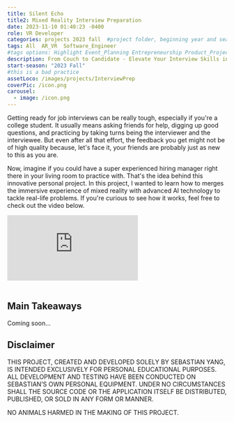 ```yaml
---
title: Silent Echo
title2: Mixed Reality Interview Preparation 
date: 2023-11-10 01:40:23 -0400  
role: VR Developer 
categories: projects 2023 fall  #project folder, beginning year and season
tags: All  AR_VR  Software_Engineer
#tags options: Highlight Event_Planning Entrepreneurship Product_Project_Management Game_Design Marketing Negotiation  Web_Design
description: From Couch to Candidate - Elevate Your Interview Skills in Mixed Reality
start-season: "2023 Fall"
#this is a bad practice
assetLoco: /images/projects/InterviewPrep
coverPic: /icon.png
carousel:
  - image: /icon.png
---
```


Getting ready for job interviews can be really tough, especially if you're a college student. It usually means asking friends for help, digging up good questions, and practicing by taking turns being the interviewer and the interviewee. But even after all that effort, the feedback you get might not be of high quality because, let's face it, your friends are probably just as new to this as you are.

Now, imagine if you could have a super experienced hiring manager right there in your living room to practice with. That's the idea behind this innovative personal project. In this project, I wanted to learn how to merges the immersive experience of mixed reality with advanced AI technology to tackle real-life problems. If you're curious to see how it works, feel free to check out the video below.

<div class="iframe-container"><iframe src="https://www.youtube.com/embed/9tO_cyigUsg" frameborder="0" allow="accelerometer; autoplay; encrypted-media; gyroscope; picture-in-picture" allowfullscreen></iframe></div><br>

## Main Takeaways 
Coming soon...

## Disclaimer 
 
THIS PROJECT, CREATED AND DEVELOPED SOLELY BY SEBASTIAN YANG, IS INTENDED EXCLUSIVELY FOR PERSONAL EDUCATIONAL PURPOSES. ALL DEVELOPMENT AND TESTING HAVE BEEN CONDUCTED ON SEBASTIAN’S OWN PERSONAL EQUIPMENT. UNDER NO CIRCUMSTANCES SHALL THE SOURCE CODE OR THE APPLICATION ITSELF BE DISTRIBUTED, PUBLISHED, OR SOLD IN ANY FORM OR MANNER.

NO ANIMALS HARMED IN THE MAKING OF THIS PROJECT.